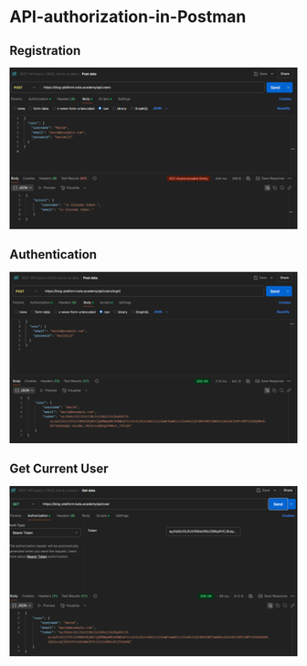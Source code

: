 # API-authorization-in-Postman


## Registration
![Registration](https://github.com/Maxxiim/API-authorization-in-Postman/blob/main/1.png)

## Authentication
![Registration](https://github.com/Maxxiim/API-authorization-in-Postman/blob/main/2.png)

## Get Current User
![Registration](https://github.com/Maxxiim/API-authorization-in-Postman/blob/main/3.png)
